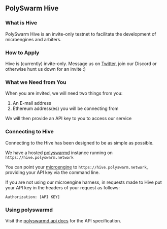 ## PolySwarm Hive

### What is Hive

PolySwarm Hive is an invite-only testnet to facilitate the development of microengines and arbiters.

### How to Apply

Hive is (currently) invite-only. Message us on [Twitter](https://twitter.com/PolySwarm), join our Discord or otherwise hunt us down for an invite :)

### What we Need from You

When you are invited, we will need two things from you:

1. An E-mail address
2. Ethereum address(es) you will be connecting from

We will then provide an API key to you to access our service

### Connecting to Hive

Connecting to the Hive has been designed to be as simple as possible.

We have a hosted [polyswarmd](https://github.com/polyswarm/polyswarmd) instance running on `https://hive.polyswarm.network`

You can point your [microengine](https://github.com/polyswarm/microengine) to `https://hive.polyswarm.network`, providing your API key via the command line.

If you are not using our microengine harness, in requests made to Hive put your API key in the headers of your request as follows:

`Authorization: [API KEY]`

### Using polyswarmd

Visit the [polyswarmd api docs](/API-polyswarm/) for the API specification.